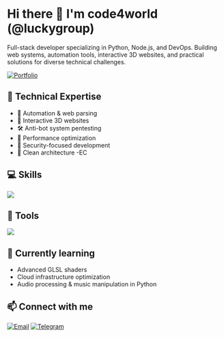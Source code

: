 # Hi there 👋 I'm code4world (@luckygroup)

Full-stack developer specializing in Python, Node.js, and DevOps. Building web systems, automation tools, interactive 3D websites, and practical solutions for diverse technical challenges.

[![Portfolio](https://img.shields.io/badge/Portfolio-techinz.dev-blue)](https://harukidev777.dev)

## 🔧 Technical Expertise
- 🤖 Automation & web parsing
- 🌌 Interactive 3D websites
- 🛠️ Anti-bot system pentesting
- 🚀 Performance optimization
- 🔐 Security-focused development
- 🧩 Clean architecture
-EC

## 💻 Skills
<p align="left">
  <a href="https://skillicons.dev">
    <img src="https://skillicons.dev/icons?i=python,js,ts,html,css,react,vite,threejs,nodejs,django,flask,fastapi,selenium,postgres,sqlite,nginx,docker,git,linux,cloudflare,blender,bots" />
  </a>
</p>

## 🔨 Tools
<p align="left">
  <a href="https://skillicons.dev">
    <img src="https://skillicons.dev/icons?i=linux,debian,windows,pycharm,vscode,blender" />
  </a>
</p>

## 🌱 Currently learning
- Advanced GLSL shaders
- Cloud infrastructure optimization
- Audio processing & music manipulation in Python

## 📫 Connect with me
[![Email](https://img.shields.io/badge/Email-contact@techinz.dev-red)](mailto:michizoeharuki@gmail.com)
[![Telegram](https://img.shields.io/badge/Telegram-@playweb3-0088cc)](https://t.me/code4me)
